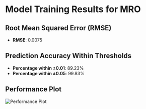 # Model Training Results for MRO

## Root Mean Squared Error (RMSE)
- **RMSE**: 0.0075

## Prediction Accuracy Within Thresholds
- **Percentage within ±0.01**: 89.23%
- **Percentage within ±0.05**: 99.83%

## Performance Plot
![Performance Plot](../imgs/MRO.png)
